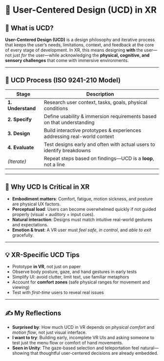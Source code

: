 # 🧭 User-Centered Design (UCD) in XR

## 🧠 What is UCD?

**User-Centered Design (UCD)** is a design philosophy and iterative process that keeps the user’s needs, limitations, context, and feedback at the core of every stage of development. In XR, this means designing **with** the user—not just *for* the user—while acknowledging the **physical, cognitive, and sensory challenges** that come with immersive environments.

---

## 🔄 UCD Process (ISO 9241-210 Model)

| Stage                | Description                                                                 |
|---------------------|-----------------------------------------------------------------------------|
| **1. Understand**   | Research user context, tasks, goals, physical conditions                    |
| **2. Specify**      | Define usability & immersion requirements based on that understanding       |
| **3. Design**       | Build interactive prototypes & experiences addressing real-world context     |
| **4. Evaluate**     | Test designs early and often with actual users to identify breakdowns       |
| *(Iterate)*         | Repeat steps based on findings—UCD is a **loop**, not a line                |

---

## 🎯 Why UCD Is Critical in XR

- **Embodiment matters**: Comfort, fatigue, motion sickness, and posture are physical UX factors.
- **Perceptual load**: Users can become overwhelmed quickly if not guided properly (visual + auditory + input cues).
- **Natural interaction**: Designs must match intuitive real-world gestures and expectations.
- **Emotion & trust**: A VR user must *feel safe*, *in control*, and *able to exit* gracefully.

---

## 💡 XR-Specific UCD Tips

- Prototype **in VR**, not just on paper
- Observe body posture, gaze, and hand gestures in early tests
- Simplify UI: avoid clutter, limit text, use familiar metaphors
- Account for **comfort zones** (safe physical ranges for movement and viewing)
- Test with *first-time* users to reveal real issues

---

## ✍️ My Reflections

- **Surprised by**: How much UCD in VR depends on *physical comfort* and *motion flow*, not just visual interface.
- **I want to try**: Building early, incomplete VR UIs and asking someone to test just the menu flow or comfort of hand movements.
- **Seen in Unity**: The gaze-based selection and teleportation feel natural—showing that thoughtful user-centered decisions are already embedded.
